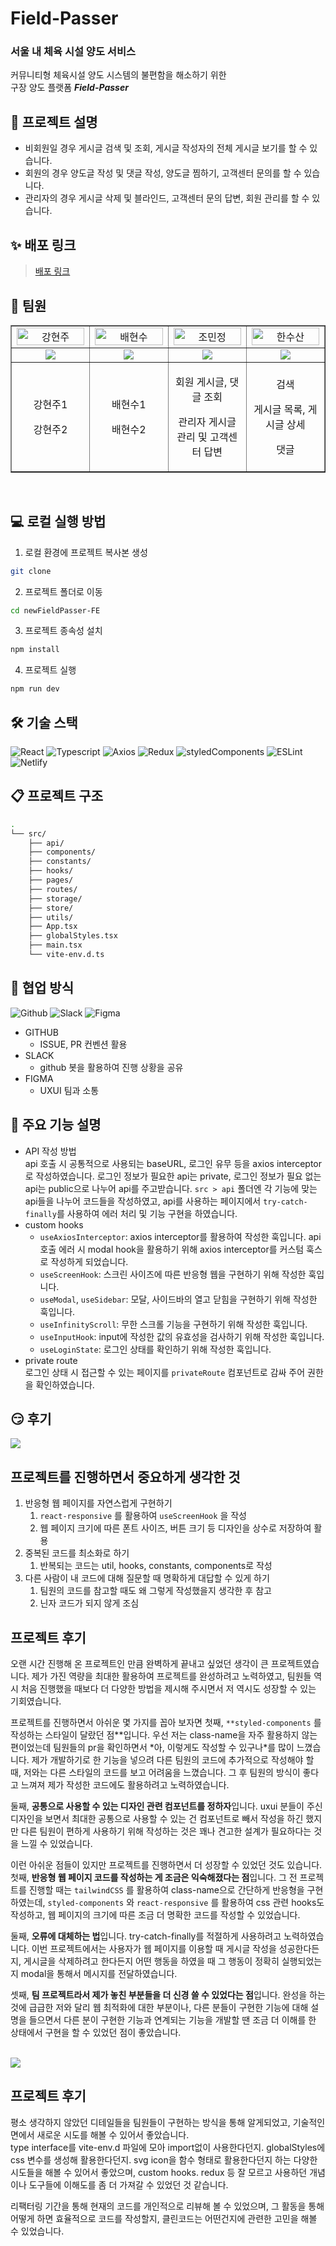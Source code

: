 # Field-Passer

### 서울 내 체육 시설 양도 서비스<br />

커뮤니티형 체육시설 양도 시스템의 불편함을 해소하기 위한 <br />
구장 양도 플랫폼 **_Field-Passer_**

## 📌 프로젝트 설명

- 비회원일 경우 게시글 검색 및 조회, 게시글 작성자의 전체 게시글 보기를 할 수 있습니다.
- 회원의 경우 양도글 작성 및 댓글 작성, 양도글 찜하기, 고객센터 문의를 할 수 있습니다.
- 관리자의 경우 게시글 삭제 및 블라인드, 고객센터 문의 답변, 회원 관리를 할 수 있습니다.

## ✨ 배포 링크

> [배포 링크](https://fieldpasser.netlify.app/)

## 👥 팀원

<table border>
  <tbody>
    <tr>
      <td align="center" width="200px">
        <img width="100%" src="https://avatars.githubusercontent.com/u/106734517?v=4"  alt="강현주"/>
      </td>
      <td align="center" width="200px">
        <img width="100%" src="https://avatars.githubusercontent.com/u/114797992?v=4"  alt="배현수"/>
      </td>
      <td align="center" width="200px">
        <img width="100%" src="https://avatars.githubusercontent.com/u/113992260?v=4"  alt="조민정"/></td>
      <td align="center" width="200px">
        <img width="100%" src="https://avatars.githubusercontent.com/u/76930602?v=4"  alt="한수산"/></td>
     </tr>
    <tr>
      <td align="center" width="200px"><a href="https://github.com/iziz9"><img src="https://img.shields.io/badge/강현주-5FCA7B?style=flat-round&logo=GitHub&logoColor=white"/></a></td>
      <td align="center" width="200px"><a href="https://github.com/HyunSooBae"><img src="https://img.shields.io/badge/배현수-5FCA7B?style=flat-round&logo=GitHub&logoColor=white"/></a></td>
      <td align="center" width="200px"><a href="https://github.com/quokka-eating-carrots"><img src="https://img.shields.io/badge/조민정-5FCA7B?style=flat-round&logo=GitHub&logoColor=white"/></a></td>
      <td align="center" width="200px"><a href="https://github.com/0nesan"><img src="https://img.shields.io/badge/한수산-5FCA7B?style=flat-round&logo=GitHub&logoColor=white"/></a></td>
    </tr>
    <tr>
      <td align="center" width="200px">
        <p>강현주1</p>
        <p>강현주2</p>
      </td>
      <td align="center" width="200px">
        <p>배현수1</p>
        <p>배현수2</p>
      </td>
      <td align="center" width="200px">
        <p>회원 게시글, 댓글 조회</p>
        <p>관리자 게시글 관리 및 고객센터 답변</p>
      </td>
      <td align="center" width="200px">
        <p>검색</p>
        <p>게시글 목록, 게시글 상세</p>
        <p>댓글</p>
      </td>
     </tr>
  </tbody>
</table>
<br/>

## 💻 로컬 실행 방법

1. 로컬 환경에 프로젝트 복사본 생성

```bash
git clone
```

2. 프로젝트 폴더로 이동

```bash
cd newFieldPasser-FE
```

3. 프로젝트 종속성 설치

```bash
npm install
```

4. 프로젝트 실행

```bash
npm run dev
```

## 🛠️ 기술 스택

![React](https://img.shields.io/badge/ReactJS-61DAFB?style=for-the-badge&logo=React&logoColor=white)
![Typescript](https://img.shields.io/badge/Typescript-3178C6?style=for-the-badge&logo=Typescript&logoColor=white)
![Axios](https://img.shields.io/badge/Axios-5A29E4?style=for-the-badge&logo=Axios&logoColor=white)
![Redux](https://img.shields.io/badge/Redux-593D88?style=for-the-badge&logo=redux&logoColor=white)
![styledComponents](https://img.shields.io/badge/styledComponents-DB7093?style=for-the-badge&logo=styledComponents&logoColor=white)
![ESLint](https://img.shields.io/badge/eslint-3A33D1?style=for-the-badge&logo=eslint&logoColor=white)
![Netlify](https://img.shields.io/badge/Netlify-00C7B7?style=for-the-badge&logo=netlify&logoColor=white)

## 📋 프로젝트 구조

```bash
.
└── src/
    ├── api/
    ├── components/
    ├── constants/
    ├── hooks/
    ├── pages/
    ├── routes/
    ├── storage/
    ├── store/
    ├── utils/
    ├── App.tsx
    ├── globalStyles.tsx
    ├── main.tsx
    └── vite-env.d.ts
```

## 🤝 협업 방식

![Github](https://img.shields.io/badge/GitHub-100000?style=for-the-badge&logo=github&logoColor=white)
![Slack](https://img.shields.io/badge/Slack-4A154B?style=for-the-badge&logo=slack&logoColor=white)
![Figma](https://img.shields.io/badge/Figma-F24E1E?style=for-the-badge&logo=figma&logoColor=white)

- GITHUB <br />
  - ISSUE, PR 컨벤션 활용
- SLACK <br />
  - github 봇을 활용하여 진행 상황을 공유
- FIGMA <br />
  - UXUI 팀과 소통

## 🔧 주요 기능 설명

- API 작성 방법<br />
  api 호출 시 공통적으로 사용되는 baseURL, 로그인 유무 등을 axios interceptor로 작성하였습니다. 로그인 정보가 필요한 api는 private, 로그인 정보가 필요 없는 api는 public으로 나누어 api를 주고받습니다. `src > api` 폴더엔 각 기능에 맞는 api들을 나누어 코드들을 작성하였고, api를 사용하는 페이지에서 `try-catch-finally`를 사용하여 에러 처리 및 기능 구현을 하였습니다.
- custom hooks<br />
  - `useAxiosInterceptor`: axios interceptor를 활용하여 작성한 훅입니다. api 호출 에러 시 modal hook을 활용하기 위해 axios interceptor를 커스텀 훅스로 작성하게 되었습니다.
  - `useScreenHook`: 스크린 사이즈에 따른 반응형 웹을 구현하기 위해 작성한 훅입니다.
  - `useModal`, `useSidebar`: 모달, 사이드바의 열고 닫힘을 구현하기 위해 작성한 훅입니다.
  - `useInfinityScroll`: 무한 스크롤 기능을 구현하기 위해 작성한 훅입니다.
  - `useInputHook`: input에 작성한 값의 유효성을 검사하기 위해 작성한 훅입니다.
  - `useLoginState`: 로그인 상태를 확인하기 위해 작성한 훅입니다.
- private route<br />
  로그인 상태 시 접근할 수 있는 페이지를 `privateRoute` 컴포넌트로 감싸 주어 권한을 확인하였습니다.

## 😏 후기

<a href="https://github.com/quokka-eating-carrots"><img src="https://img.shields.io/badge/조민정-5FCA7B?style=flat-round&logo=GitHub&logoColor=white"/></a>

## 프로젝트를 진행하면서 중요하게 생각한 것

1. 반응형 웹 페이지를 자연스럽게 구현하기
   1. `react-responsive` 를 활용하여 `useScreenHook` 을 작성
   2. 웹 페이지 크기에 따른 폰트 사이즈, 버튼 크기 등 디자인을 상수로 저장하여 활용
2. 중복된 코드를 최소화로 하기
   1. 반복되는 코드는 util, hooks, constants, components로 작성
3. 다른 사람이 내 코드에 대해 질문할 때 명확하게 대답할 수 있게 하기
   1. 팀원의 코드를 참고할 때도 왜 그렇게 작성했을지 생각한 후 참고
   2. 닌자 코드가 되지 않게 조심

## 프로젝트 후기

오랜 시간 진행해 온 프로젝트인 만큼 완벽하게 끝내고 싶었던 생각이 큰 프로젝트였습니다. 제가 가진 역량을 최대한 활용하여 프로젝트를 완성하려고 노력하였고, 팀원들 역시 처음 진행했을 때보다 더 다양한 방법을 제시해 주시면서 저 역시도 성장할 수 있는 기회였습니다.

프로젝트를 진행하면서 아쉬운 몇 가지를 꼽아 보자면 첫째, `**styled-components` 를 작성하는 스타일이 달랐던 점\**입니다. 우선 저는 class-name을 자주 활용하지 않는 편이었는데 팀원들의 pr을 확인하면서 *아, 이렇게도 작성할 수 있구나\*를 많이 느꼈습니다. 제가 개발하기로 한 기능을 넣으려 다른 팀원의 코드에 추가적으로 작성해야 할 때, 저와는 다른 스타일의 코드를 보고 어려움을 느꼈습니다. 그 후 팀원의 방식이 좋다고 느껴져 제가 작성한 코드에도 활용하려고 노력하였습니다.

둘째, **공통으로 사용할 수 있는 디자인 관련 컴포넌트를 정하자**입니다. uxui 분들이 주신 디자인을 보면서 최대한 공통으로 사용할 수 있는 건 컴포넌트로 빼서 작성을 하긴 했지만 다른 팀원이 편하게 사용하기 위해 작성하는 것은 꽤나 견고한 설계가 필요하다는 것을 느낄 수 있었습니다.

이런 아쉬운 점들이 있지만 프로젝트를 진행하면서 더 성장할 수 있었던 것도 있습니다. 첫째, **반응형 웹 페이지 코드를 작성하는 게 조금은 익숙해졌다는 점**입니다. 그 전 프로젝트를 진행할 때는 `tailwindCSS` 를 활용하여 class-name으로 간단하게 반응형을 구현하였는데, `styled-components` 와 `react-responsive` 를 활용하여 css 관련 hooks도 작성하고, 웹 페이지의 크기에 따른 조금 더 명확한 코드를 작성할 수 있었습니다.

둘째, **오류에 대체하는 법**입니다. try-catch-finally를 적절하게 사용하려고 노력하였습니다. 이번 프로젝트에서는 사용자가 웹 페이지를 이용할 때 게시글 작성을 성공한다든지, 게시글을 삭제하려고 한다든지 어떤 행동을 하였을 때 그 행동이 정확히 실행되었는지 modal을 통해서 메시지를 전달하였습니다.

셋째, **팀 프로젝트라서 제가 놓친 부분들을 더 신경 쓸 수 있었다는 점**입니다. 완성을 하는 것에 급급한 저와 달리 웹 최적화에 대한 부분이나, 다른 분들이 구현한 기능에 대해 설명을 들으면서 다른 분이 구현한 기능과 연계되는 기능을 개발할 땐 조금 더 이해를 한 상태에서 구현을 할 수 있었던 점이 좋았습니다.

<br/>
<a href="https://github.com/0nesan"><img src="https://img.shields.io/badge/한수산-5FCA7B?style=flat-round&logo=GitHub&logoColor=white"/></a>

## 프로젝트 후기

평소 생각하지 않았던 디테일들을 팀원들이 구현하는 방식을 통해 알게되었고, 기술적인 면에서 새로운 시도를 해볼 수 있어서 좋았습니다.<br/>
type interface를 vite-env.d 파일에 모아 import없이 사용한다던지. globalStyles에 css 변수를 생성해 활용한다던지. svg icon을 함수 형태로 활용한다던지 하는 다양한 시도들을 해볼 수 있어서 좋았으며, custom hooks. redux 등 잘 모르고 사용하던 개념이나 도구들에 이해도를 좀 더 가져갈 수 있었던 것 같습니다.

리팩터링 기간을 통해 현재의 코드를 개인적으로 리뷰해 볼 수 있었으며, 그 활동을 통해 어떻게 하면 효율적으로 코드를 작성할지, 클린코드는 어떤건지에 관련한 고민을 해볼 수 있었습니다.
